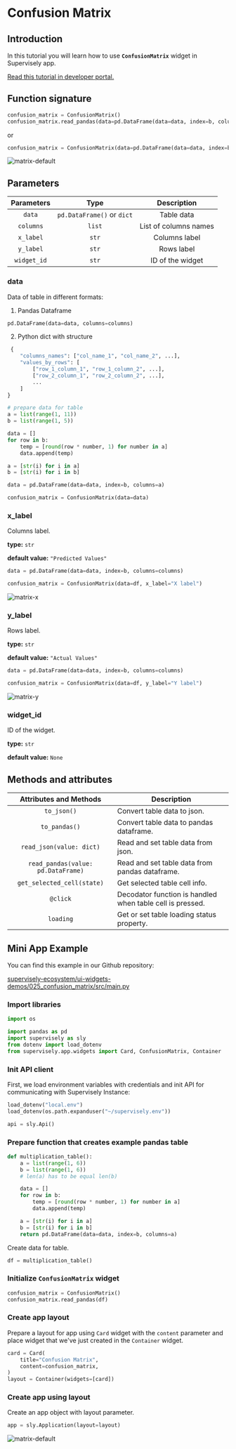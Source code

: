 # Confusion Matrix

## Introduction

In this tutorial you will learn how to use **`ConfusionMatrix`** widget in Supervisely app.

[Read this tutorial in developer portal.](https://developer.supervise.ly/app-development/apps-with-gui/confusion-matrix)

## Function signature

```python
confusion_matrix = ConfusionMatrix()
confusion_matrix.read_pandas(data=pd.DataFrame(data=data, index=b, columns=a))
```

or

```python
confusion_matrix = ConfusionMatrix(data=pd.DataFrame(data=data, index=b, columns=a))
```

![matrix-default](https://user-images.githubusercontent.com/79905215/218085637-5ca2c068-329b-4e73-8204-a3dfc176acfb.png)

## Parameters

| Parameters  |            Type            |      Description      |
| :---------: | :------------------------: | :-------------------: |
|   `data`    | `pd.DataFrame()` or `dict` |      Table data       |
|  `columns`  |           `list`           | List of columns names |
|  `x_label`  |           `str`            |     Columns label     |
|  `y_label`  |           `str`            |      Rows label       |
| `widget_id` |           `str`            |   ID of the widget    |

### data

Data of table in different formats:

1. Pandas Dataframe

```python
pd.DataFrame(data=data, columns=columns)
```

2. Python dict with structure

```python
 {
    "columns_names": ["col_name_1", "col_name_2", ...],
    "values_by_rows": [
        ["row_1_column_1", "row_1_column_2", ...],
        ["row_2_column_1", "row_2_column_2", ...],
        ...
    ]
}
```

```python
# prepare data for table
a = list(range(1, 11))
b = list(range(1, 5))

data = []
for row in b:
    temp = [round(row * number, 1) for number in a]
    data.append(temp)

a = [str(i) for i in a]
b = [str(i) for i in b]

data = pd.DataFrame(data=data, index=b, columns=a)

confusion_matrix = ConfusionMatrix(data=data)
```

### x_label

Columns label.

**type:** `str`

**default value:** `"Predicted Values"`

```python
data = pd.DataFrame(data=data, index=b, columns=columns)

confusion_matrix = ConfusionMatrix(data=df, x_label="X label")
```

![matrix-x](https://user-images.githubusercontent.com/79905215/218085754-00bd8f92-29e9-44d7-b29c-a5372e7754bb.png)

### y_label

Rows label.

**type:** `str`

**default value:** `"Actual Values"`

```python
data = pd.DataFrame(data=data, index=b, columns=columns)

confusion_matrix = ConfusionMatrix(data=df, y_label="Y label")
```

![matrix-y](https://user-images.githubusercontent.com/79905215/218085907-a1ea19ae-46d9-44d2-b269-51450a9dce92.png)

### widget_id

ID of the widget.

**type:** `str`

**default value:** `None`

## Methods and attributes

|       Attributes and Methods       | Description                                               |
| :--------------------------------: | --------------------------------------------------------- |
|            `to_json()`             | Convert table data to json.                               |
|           `to_pandas()`            | Convert table data to pandas dataframe.                   |
|      `read_json(value: dict)`      | Read and set table data from json.                        |
| `read_pandas(value: pd.DataFrame)` | Read and set table data from pandas dataframe.            |
|     `get_selected_cell(state)`     | Get selected table cell info.                             |
|              `@click`              | Decodator function is handled when table cell is pressed. |
|             `loading`              | Get or set table loading status property.                 |

## Mini App Example

You can find this example in our Github repository:

[supervisely-ecosystem/ui-widgets-demos/025_confusion_matrix/src/main.py](https://github.com/supervisely-ecosystem/ui-widgets-demos/blob/master/025_confusion_matrix/src/main.py)

### Import libraries

```python
import os

import pandas as pd
import supervisely as sly
from dotenv import load_dotenv
from supervisely.app.widgets import Card, ConfusionMatrix, Container
```

### Init API client

First, we load environment variables with credentials and init API for communicating with Supervisely Instance:

```python
load_dotenv("local.env")
load_dotenv(os.path.expanduser("~/supervisely.env"))

api = sly.Api()
```

### Prepare function that creates example pandas table

```python
def multiplication_table():
    a = list(range(1, 6))
    b = list(range(1, 6))
    # len(a) has to be equal len(b)

    data = []
    for row in b:
        temp = [round(row * number, 1) for number in a]
        data.append(temp)

    a = [str(i) for i in a]
    b = [str(i) for i in b]
    return pd.DataFrame(data=data, index=b, columns=a)
```

Create data for table.

```python
df = multiplication_table()
```

### Initialize `ConfusionMatrix` widget

```python
confusion_matrix = ConfusionMatrix()
confusion_matrix.read_pandas(df)
```

### Create app layout

Prepare a layout for app using `Card` widget with the `content` parameter and place widget that we've just created in the `Container` widget.

```python
card = Card(
    title="Confusion Matrix",
    content=confusion_matrix,
)
layout = Container(widgets=[card])
```

### Create app using layout

Create an app object with layout parameter.

```python
app = sly.Application(layout=layout)
```

![matrix-default](https://user-images.githubusercontent.com/79905215/218085637-5ca2c068-329b-4e73-8204-a3dfc176acfb.png)
